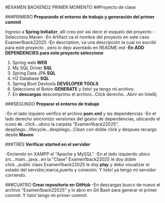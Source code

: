 #EXAMEN BACKEND2 PRIMER MOMENTO
##Proyecto de clase

###PRIMERO
**Preparando el entorno de trabajo y generación del primer commit**

Ingreso a **Spring Initializr**, allí creo por así decir el esquelo del
proyecto
-Selecciono Maven
-En Artifact va el nombre del proyecto en este caso Examen1back22025
-En description, va una descripción la cual no escribí para este 
 proyecto , pero lo dejo asentado en README.md
-**En ADD DEPENDENCIES para este proyecto selecciono**
1. Spring web **WEB**
2. My SQL Driver **SQL**
3. Spring Data JPA **SQL**
4. H2 Database **SQL**
5. Spring Boot Devtools **DEVELOPER TOOLS**
6. Selecciono el Botón **GENERATE**  y listo! ya tengo mi archivo.
7. En **descargas** descomprimo el archivo...Click derecho...Abrir en Intellij

###SEGUNDO
**Preparar el entorno de trabajo**

-En el lado izquiero verifico el archivo **pom.xml** y las dependencias
-En el lado derecho sincronizo versiones del gestor de dependencias,
 ubicando el icono **m**...click...ubico la carpeta "Examen1back22025",
 despliego...lifecycle...despliego...Clean con doble click y despues 
 recargo desde **Maven**

###TRES
**Verificar started en el servidor**

-Enciendo en XAMPP el "Apache y MySQL"
-En el lado izquierdo ubico src...main...java...en la "Clase" 
 Examen1back22025 le doy doble click...public class Examen1back22025
 le doy **play** y debo visualizar el estado del servidor,marca,puerto y
 conexión. Y listo! ya tengo mi servidor corriendo.

###CUATRO
**Crear repositorio en GitHub**
-En descargas busco de nuevo el archivo "Examen1back22025" y lo abro en
 Git Bash para generar el primer commit. Y listo! tengo mi primer commit.




